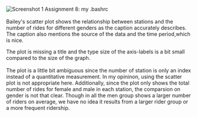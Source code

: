 <c>![Screenshot 1 Assignment 8: my .bashrc](https://github.com/siynsun/PUI2016_bg1672/blob/master/HW7_bg1672/plot_bg1672.png?raw=true)
</c>
<br><br>
Bailey's scatter plot shows the relationship between stations and the number of rides for different genders as the caption accurately describes. The caption also mentions the source of the data and the time period,which is nice. 

The plot is missing a title and the type size of the axis-labels is a bit small compared to the size of the graph.
<br><br>
The plot is a little bit ambiguous since the number of station is only an index instead of a quantitative measurement. In my opininon, using the scatter plot is not appropriate here. Additionally, since the plot only shows the total number of rides for female and male in each station, the comparsion on gender is not that clear. Though in all the men group shows a larger number of riders on average, we have no idea it results from a larger rider group or a more frequent ridership. 
